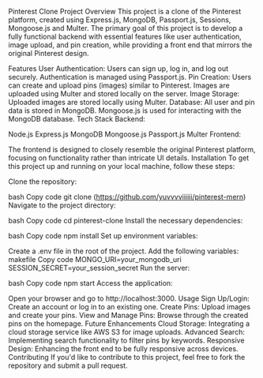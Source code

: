 Pinterest Clone
Project Overview
This project is a clone of the Pinterest platform, created using Express.js, MongoDB, Passport.js, Sessions, Mongoose.js and Multer. The primary goal of this project is to develop a fully functional backend with essential features like user authentication, image upload, and pin creation, while providing a front end that mirrors the original Pinterest design.

Features
User Authentication:
Users can sign up, log in, and log out securely.
Authentication is managed using Passport.js.
Pin Creation:
Users can create and upload pins (images) similar to Pinterest.
Images are uploaded using Multer and stored locally on the server.
Image Storage:
Uploaded images are stored locally using Multer.
Database:
All user and pin data is stored in MongoDB.
Mongoose.js is used for interacting with the MongoDB database.
Tech Stack
Backend:

Node.js
Express.js
MongoDB
Mongoose.js
Passport.js
Multer
Frontend:

The frontend is designed to closely resemble the original Pinterest platform, focusing on functionality rather than intricate UI details.
Installation
To get this project up and running on your local machine, follow these steps:

Clone the repository:

bash
Copy code
git clone (https://github.com/yuvvvviiiiii/pinterest-mern)
Navigate to the project directory:

bash
Copy code
cd pinterest-clone
Install the necessary dependencies:

bash
Copy code
npm install
Set up environment variables:

Create a .env file in the root of the project.
Add the following variables:
makefile
Copy code
MONGO_URI=your_mongodb_uri
SESSION_SECRET=your_session_secret
Run the server:

bash
Copy code
npm start
Access the application:

Open your browser and go to http://localhost:3000.
Usage
Sign Up/Login:
Create an account or log in to an existing one.
Create Pins:
Upload images and create your pins.
View and Manage Pins:
Browse through the created pins on the homepage.
Future Enhancements
Cloud Storage:
Integrating a cloud storage service like AWS S3 for image uploads.
Advanced Search:
Implementing search functionality to filter pins by keywords.
Responsive Design:
Enhancing the front end to be fully responsive across devices.
Contributing
If you'd like to contribute to this project, feel free to fork the repository and submit a pull request.
